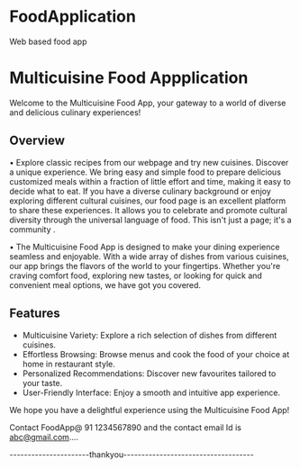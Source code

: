 # FoodApplication
Web based food app

# Multicuisine Food Appplication

Welcome to the Multicuisine Food App, your gateway to a world of diverse and delicious culinary experiences!

## Overview

•	Explore classic recipes from our webpage and try new cuisines. Discover a unique experience. We bring easy and simple food to prepare delicious customized meals within a fraction of little effort and time, making it easy to decide what to eat. If you have a diverse culinary background or enjoy exploring different cultural cuisines, our food page is an excellent platform to share these experiences. It allows you to celebrate and promote cultural diversity through the universal language of food. This isn't just a page; it's a community .

•	The Multicuisine Food App is designed to make your dining experience seamless and enjoyable. With a wide array of dishes from various cuisines, our app brings the flavors of the world to your fingertips. Whether you're craving comfort food, exploring new tastes, or looking for quick and convenient meal options, we have got you covered.


## Features

- Multicuisine Variety:  Explore a rich selection of dishes from different cuisines.
- Effortless Browsing:   Browse menus and cook the food of your choice at home in restaurant style.
- Personalized Recommendations:  Discover new favourites tailored to your taste.
- User-Friendly Interface: Enjoy a smooth and intuitive app experience.


We hope you have a delightful experience using the Multicuisine Food App!

Contact FoodApp@ 91 1234567890 and the contact email Id is abc@gmail.com....



----------------------thankyou------------------------------------



